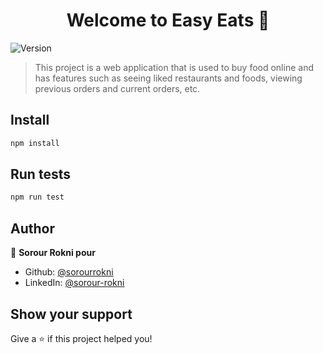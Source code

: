 <h1 align="center">Welcome to Easy Eats 👋</h1>
<p>
  <img alt="Version" src="https://img.shields.io/badge/version-0.0.0-blue.svg?cacheSeconds=2592000" />
</p>

> This project is a web application that is used to buy food online and has features such as seeing liked restaurants and foods, viewing previous orders and current orders, etc.

## Install

```sh
npm install
```

## Run tests

```sh
npm run test
```

## Author

👤 **Sorour Rokni pour**

* Github: [@sorourrokni](https://github.com/sorourrokni)
* LinkedIn: [@sorour-rokni](https://linkedin.com/in/sorour-rokni)

## Show your support

Give a ⭐️ if this project helped you!


